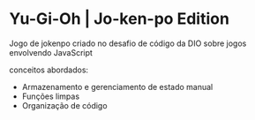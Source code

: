 # Yu-Gi-Oh | Jo-ken-po Edition

Jogo de jokenpo criado no desafio de código da DIO sobre jogos envolvendo
JavaScript

conceitos abordados:

- Armazenamento e gerenciamento de estado manual
- Funções limpas
- Organização de código
